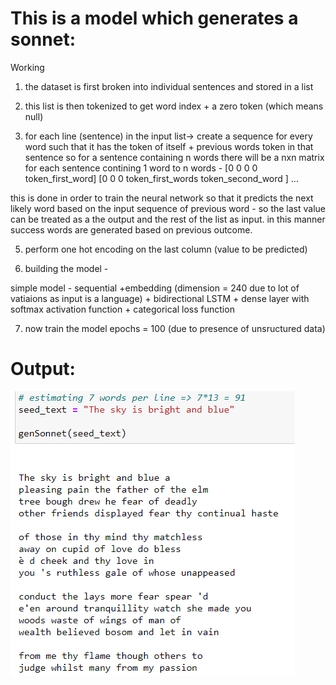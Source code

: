# This is a model which generates a sonnet:

Working

1. the dataset is first broken into individual sentences and stored in a list

2. this list is then tokenized to get word index + a zero token (which means null)

3. for each line (sentence) in the input list-> create a sequence for every word such that it has the token of itself + previous words token in that sentence 
so for a sentence containing n words there will be a nxn matrix for each sentence contining 1 word to n words - 
[0 0 0          0        token_first_word]
[0 0 0 token_first_words token_second_word ] ...

this is done in order to train the neural network so that it predicts the next likely word based on the input sequence of previous word - 
so the last value can be  treated as a the output and the rest of the list as input. in this manner success words are generated based on previous outcome.

5. perform one hot encoding on the last column (value to be predicted)

6. building the model - 

simple model - sequential +embedding (dimension = 240 due to lot of vatiaions as input is a language) + bidirectional LSTM + dense layer with softmax activation function + categorical loss function 

7. now train the model epochs = 100 (due to presence of unsructured data)

# Output:

![Output](https://github.com/VineetTambe/MachineLearning/blob/master/SonnetGeneration/ouput.PNG)
